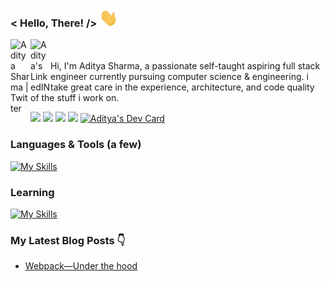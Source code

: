 <h3> < Hello, There! /> <img src="https://raw.githubusercontent.com/ABSphreak/ABSphreak/master/gifs/Hi.gif" width="30px"> </h3>

<a href="https://twitter.com/adityash_twt" target="_blank">
  <img align="left" alt="Aditya Sharma | Twitter" width="32px" src="https://raw.githubusercontent.com/peterthehan/peterthehan/master/assets/twitter.svg" />
</a>
<a href="https://www.linkedin.com/in/aditya-sharma-8b98701b4/" target="_blank">
  <img align="left" alt="Aditya's LinkedIN" width="32px" src="https://raw.githubusercontent.com/peterthehan/peterthehan/master/assets/linkedin.svg" />
</a>
<br />
<br />
Hi, I'm Aditya Sharma, a passionate self-taught aspiring full stack engineer currently pursuing computer science & engineering. i take great care in the experience, architecture, and code quality of the stuff i work on.

![](https://raw.githubusercontent.com/adityash1/stats/master/generated/overview.svg#gh-dark-mode-only)
![](https://raw.githubusercontent.com/adityash1/stats/master/generated/overview.svg#gh-light-mode-only)
![](https://raw.githubusercontent.com/adityash1/stats/master/generated/languages.svg#gh-dark-mode-only)
![](https://raw.githubusercontent.com/adityash1/stats/master/generated/languages.svg#gh-light-mode-only)
<a href="https://app.daily.dev/aditya_sh1">
  <img height="250em" src="https://github.com/adityash1/adityash1/blob/main/devcard.svg" width="250" alt="Aditya's Dev Card"/>
</a>

### Languages & Tools (a few)
[![My Skills](https://skillicons.dev/icons?i=cpp,js,react,redux,nodejs,express,jest,graphql,ts,nextjs,mongodb,prisma,html,css,webpack,materialui,vscode,powershell)](https://skillicons.dev)

### Learning
[![My Skills](https://skillicons.dev/icons?i=golang)](https://skillicons.dev)

### My Latest Blog Posts 👇
<!-- HASHNODE_BLOG:START -->
- [Webpack—Under the hood](https://adityash1.hashnode.dev//webpack-under-the-hood)
<!-- HASHNODE_BLOG:END -->

